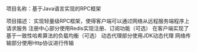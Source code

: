 项目名称：基于Java语言实现的RPC框架

项目描述：
实现轻量级RPC框架，使得客户端可以通过网络从远程服务端程序上请求服务
注册中心部分使用Redis实现注册、订阅功能（可选）
在客户端实现了基于一致性哈希算法的负载均衡（可选）
动态代理部分使用JDK动态代理
网络传输部分使用Http协议进行传输

